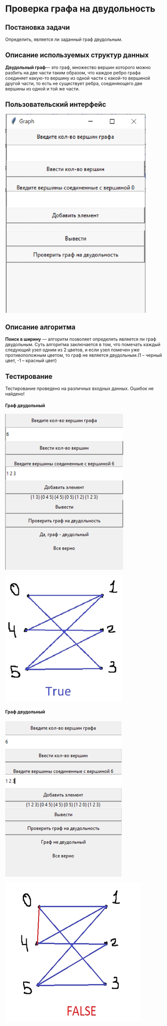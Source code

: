 # Проверка графа на двудольность

## Постановка задачи

Определить, является ли заданный граф двудольным.

## Описание используемых структур данных

**Двудольный граф**— это граф, множество вершин которого можно разбить на две части таким образом, что каждое ребро графа соединяет какую-то вершину из одной части с какой-то вершиной другой части, то есть не существует ребра, соединяющего две вершины из одной и той же части.

## Пользовательский интерфейс

![alt tag](https://github.com/Basharov1210/Bipartite_graph/blob/main/img/Interface.png "Интерфейс")

## Описание алгоритма

**Поиск в ширину** — алгоритм позволяет определять является ли граф двудольным. Суть алгоритма заключается в том, что помечать каждый следующий узел одним из 2 цветов, и если узел помечен уже противоположным цветом, то граф не является двудольным.(1 – черный цвет, -1 – красный цвет)

## Тестирование

Тестирование проведено на различных входных данных. Ошибок не найдено!

#### Граф двудольный

![alt tag](https://github.com/Basharov1210/Bipartite_graph/blob/main/img/test_true.png "Тестирование граф-двудольный")

![alt tag](https://github.com/Basharov1210/Bipartite_graph/blob/main/img/true.png "Рисунок двудольного графа")

#### Граф двудольный

![alt tag](https://github.com/Basharov1210/Bipartite_graph/blob/main/img/test_false.png "Тестирование граф не двудольный")

![alt tag](https://github.com/Basharov1210/Bipartite_graph/blob/main/img/false.png "Рисунок не двудольного графа")

